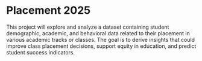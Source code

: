 # Placement 2025
This project will explore and analyze a dataset containing student demographic, academic, and behavioral data related to their placement in various academic tracks or classes. The goal is to derive insights that could improve class placement decisions, support equity in education, and predict student success indicators.
